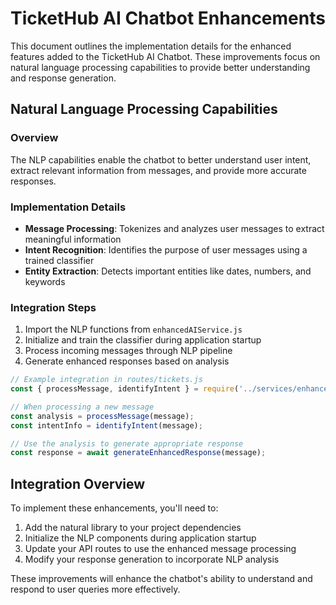 # TicketHub AI Chatbot Enhancements

This document outlines the implementation details for the enhanced features added to the TicketHub AI Chatbot. These improvements focus on natural language processing capabilities to provide better understanding and response generation.

## Natural Language Processing Capabilities

### Overview
The NLP capabilities enable the chatbot to better understand user intent, extract relevant information from messages, and provide more accurate responses.

### Implementation Details
- **Message Processing**: Tokenizes and analyzes user messages to extract meaningful information
- **Intent Recognition**: Identifies the purpose of user messages using a trained classifier
- **Entity Extraction**: Detects important entities like dates, numbers, and keywords

### Integration Steps
1. Import the NLP functions from `enhancedAIService.js`
2. Initialize and train the classifier during application startup
3. Process incoming messages through NLP pipeline
4. Generate enhanced responses based on analysis

```javascript
// Example integration in routes/tickets.js
const { processMessage, identifyIntent } = require('../services/enhancedAIService');

// When processing a new message
const analysis = processMessage(message);
const intentInfo = identifyIntent(message);

// Use the analysis to generate appropriate response
const response = await generateEnhancedResponse(message);
```

## Integration Overview

To implement these enhancements, you'll need to:

1. Add the natural library to your project dependencies
2. Initialize the NLP components during application startup
3. Update your API routes to use the enhanced message processing
4. Modify your response generation to incorporate NLP analysis

These improvements will enhance the chatbot's ability to understand and respond to user queries more effectively.